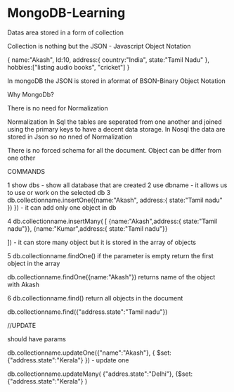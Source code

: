 # MongoDB-Learning

Datas area stored in a form of collection

Collection is nothing but the JSON - Javascript Object Notation

{
name:"Akash",
Id:10,
address:{
country:"India",
state:"Tamil Nadu"
},
hobbies:["listing audio books", "cricket"]
}


In mongoDB the JSON is stored in aformat of BSON-Binary Object Notation

Why MongoDb?

There is no need for Normalization 

Normalization 
      In Sql the tables are seperated from one another and joined using the primary keys to have a decent data storage.
      In Nosql the data are stored in Json so no nned of Normalization
      
      
There is no forced schema for all the document. Object can be differ from one other


COMMANDS

1 show dbs - show all database that are created
2 use dbname - it allows us to use or work on the selected db
3 db.collectionname.insertOne({name:"Akash",
                         address:{
                         state:"Tamil nadu"
                         }) 
                         }) - it can add only one object in db
                         
4 db.collectionname.insertMany(
[
{name:"Akash",address:{ state:"Tamil nadu"}},
{name:"Kumar",address:{ state:"Tamil nadu"}}

])  - it can store many object but it is stored in the array of objects

5 db.collectionname.findOne() if the parameter is empty return the first object in the array

db.collectionname.findOne({name:"Akash"}) returns name of the object with Akash

6 db.collectionname.find() return all objects in the document

db.collectionname.find({"address.state":"Tamil nadu"})

//UPDATE

should have params

db.collectionname.updateOne({"name":"Akash"},
{
$set:{"address.state":"Kerala"}
}) - update one 

db.collectionname.updateMany(
{"addres.state":"Delhi"},
{$set:{"address.state":"Kerala"}
)


















